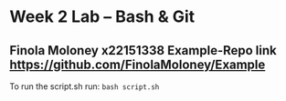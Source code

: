 # Week 2 Lab – Bash & Git
Finola Moloney x22151338
Example-Repo link https://github.com/FinolaMoloney/Example
--
To run the script.sh run: `bash script.sh`
